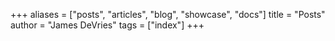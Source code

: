 +++
aliases = ["posts", "articles", "blog", "showcase", "docs"]
title = "Posts"
author = "James DeVries"
tags = ["index"]
+++

